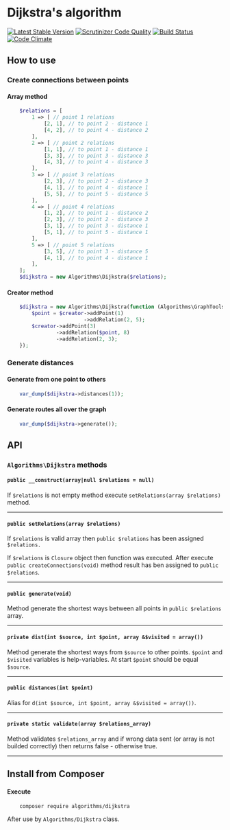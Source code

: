 # Dijkstra's algorithm
[![Latest Stable Version](https://poser.pugx.org/algorithms/dijkstra/v/stable)](https://packagist.org/packages/algorithms/dijkstra) [![Scrutinizer Code Quality](https://scrutinizer-ci.com/g/PHPAlgorithms/Dijkstra-s-algorithm/badges/quality-score.png?b=master)](https://scrutinizer-ci.com/g/PHPAlgorithms/Dijkstra-s-algorithm/?branch=master) [![Build Status](https://travis-ci.org/PHPAlgorithms/Dijkstra-s-algorithm.svg?branch=master)](https://travis-ci.org/PHPAlgorithms/Dijkstra-s-algorithm) [![Code Climate](https://codeclimate.com/github/PHPAlgorithms/Dijkstra-s-algorithm/badges/gpa.svg)](https://codeclimate.com/github/PHPAlgorithms/Dijkstra-s-algorithm)

## How to use
### Create connections between points
#### Array method

```php
    $relations = [
        1 => [ // point 1 relations
            [2, 1], // to point 2 - distance 1
            [4, 2], // to point 4 - distance 2
        ],
        2 => [ // point 2 relations
            [1, 1], // to point 1 - distance 1
            [3, 3], // to point 3 - distance 3
            [4, 3], // to point 4 - distance 3
        ],
        3 => [ // point 3 relations
            [2, 3], // to point 2 - distance 3
            [4, 1], // to point 4 - distance 1
            [5, 5], // to point 5 - distance 5
        ],
        4 => [ // point 4 relations
            [1, 2], // to point 1 - distance 2
            [2, 3], // to point 2 - distance 3
            [3, 1], // to point 3 - distance 1
            [5, 1], // to point 5 - distance 1
        ],
        5 => [ // point 5 relations
            [3, 5], // to point 3 - distance 5
            [4, 1], // to point 4 - distance 1
        ],
    ];
    $dijkstra = new Algorithms\Dijkstra($relations);
```

#### Creator method

```php
    $dijkstra = new Algorithms\Dijkstra(function (Algorithms\GraphTools\Creator $creator) {
        $point = $creator->addPoint(1)
                         ->addRelation(2, 5);
        $creator->addPoint(3)
                ->addRelation($point, 8)
                ->addRelation(2, 3);
    });
```

### Generate distances
#### Generate from one point to others

```php
    var_dump($dijkstra->distances(1));
```

#### Generate routes all over the graph

```php
    var_dump($dijkstra->generate());
```

## API
### `Algorithms\Dijkstra` methods
#### `public __construct(array|null $relations = null)`
If `$relations` is not empty method execute `setRelations(array $relations)` method.

* * *

#### `public setRelations(array $relations)`
If `$relations` is valid array then `public $relations` has been assigned `$relations.`

If `$relations` is `Closure` object then function was executed. After execute `public createConnections(void)` method result has ben assigned to `public $relations`.

* * *

#### `public generate(void)`
Method generate the shortest ways between all points in `public $relations` array.

* * *

#### `private dist(int $source, int $point, array &$visited = array())`
Method generate the shortest ways from `$source` to other points. `$point` and `$visited` variables is help-variables. At start `$point` should be equal `$source`.

* * *

#### `public distances(int $point)`
Alias for `d(int $source, int $point, array &$visited = array())`.

* * *

#### `private static validate(array $relations_array)`
Method validates `$relations_array` and if wrong data sent (or array is not builded correctly) then returns false - otherwise true.

* * *

## Install from Composer

#### Execute

        composer require algorithms/dijkstra

After use by `Algorithms/Dijkstra` class.
